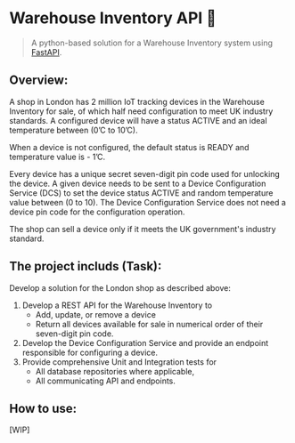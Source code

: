 # Warehouse Inventory API 🏪
> A python-based solution for a Warehouse Inventory system using [FastAPI](https://fastapi.tiangolo.com/lo/).

## Overview:

A shop in London has 2 million IoT tracking devices in the Warehouse Inventory for sale,
of which half need configuration to meet UK industry standards.
A configured device will have a status ACTIVE and an ideal temperature between (0’C to
10’C).

When a device is not configured, the default status is READY and temperature value is -
1’C.

Every device has a unique secret seven-digit pin code used for unlocking the device.
A given device needs to be sent to a Device Configuration Service (DCS) to set the device
status ACTIVE and random temperature value between (0 to 10).
The Device Configuration Service does not need a device pin code for the configuration
operation.

The shop can sell a device only if it meets the UK government's industry standard.

## The project includs (Task):
Develop a solution for the London shop as described above:
1. Develop a REST API for the Warehouse Inventory to
    - Add, update, or remove a device
    - Return all devices available for sale in numerical order of their seven-digit
pin code.
2. Develop the Device Configuration Service and provide an endpoint responsible for configuring a device.
3. Provide comprehensive Unit and Integration tests for
    - All database repositories where applicable,
    - All communicating API and endpoints.

## How to use:
[WIP]
